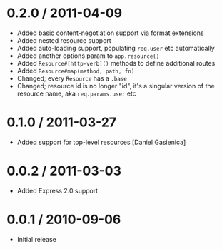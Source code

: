 
0.2.0 / 2011-04-09 
==================

  * Added basic content-negotiation support via format extensions
  * Added nested resource support
  * Added auto-loading support, populating `req.user` etc automatically
  * Added another options param to `app.resource()`
  * Added `Resource#[http-verb]()` methods to define additional routes
  * Added `Resource#map(method, path, fn)`
  * Changed; every `Resource` has a `.base`
  * Changed; resource id is no longer "id", it's a singular version of the resource name, aka `req.params.user` etc

0.1.0 / 2011-03-27
==================

  * Added support for top-level resources [Daniel Gasienica]

0.0.2 / 2011-03-03 
==================

  * Added Express 2.0 support

0.0.1 / 2010-09-06 
==================

  * Initial release
